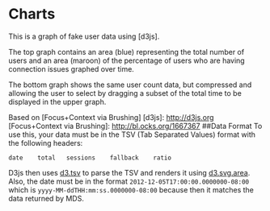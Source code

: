 Charts
======

This is a graph of fake user data using [d3js].  

The top graph contains an area (blue) representing the total number of users and an area (maroon) of the percentage of users who are having connection issues graphed over time.

The bottom graph shows the same user count data, but compressed and allowing the user to select by dragging a subset of the total time to be displayed in the upper graph.

Based on [Focus+Context via Brushing]
[d3js]: http://d3js.org
[Focus+Context via Brushing]: http://bl.ocks.org/1667367
##Data Format
To use this, your data must be in the TSV (Tab Separated Values) format with the following headers:

```
date	total	sessions	fallback	ratio
```

D3js then uses [d3.tsv] to parse the TSV and renders it using [d3.svg.area].
Also, the date must be in the format ```2012-12-05T17:00:00.0000000-08:00```
which is ```yyyy-MM-ddTHH:mm:ss.0000000-08:00``` because then it matches the data returned by MDS.

[d3.tsv]:https://github.com/mbostock/d3/wiki/CSV
[d3.svg.area]:https://github.com/mbostock/d3/wiki/SVG-Shapes#wiki-area
